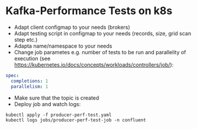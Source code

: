 # Kafka-Performance Tests on k8s
* Adapt client configmap to your needs (brokers)
* Adapt testing script in configmap to your needs (records, size, grid scan step etc.)
* Adapta name/namespace to your needs
* Change job parametes e.g. number of tests to be run and parallelity of execution (see https://kubernetes.io/docs/concepts/workloads/controllers/job/):
```yaml
spec:
  completions: 1
  parallelism: 1
```
* Make sure that the topic is created
* Deploy job and watch logs:
```shell
kubectl apply -f producer-perf-test.yaml
kubectl logs jobs/producer-perf-test-job -n confluent
```

